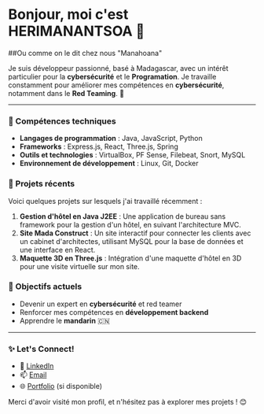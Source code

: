 # Bonjour, moi c'est HERIMANANTSOA 👋
##Ou comme on le dit chez nous "Manahoana"

Je suis développeur passionné, basé à Madagascar, avec un intérêt particulier pour la **cybersécurité** et le **Programation**. Je travaille constamment pour améliorer mes compétences en **cybersécurité**, notamment dans le **Red Teaming**. 🚀

---

### 🔧 Compétences techniques
- **Langages de programmation** : Java, JavaScript, Python
- **Frameworks** : Express.js, React, Three.js, Spring
- **Outils et technologies** : VirtualBox, PF Sense, Filebeat, Snort, MySQL
- **Environnement de développement** : Linux, Git, Docker

### 🚀 Projets récents
Voici quelques projets sur lesquels j'ai travaillé récemment :
1. **Gestion d'hôtel en Java J2EE** : Une application de bureau sans framework pour la gestion d'un hôtel, en suivant l'architecture MVC.
2. **Site Mada Construct** : Un site interactif pour connecter les clients avec un cabinet d'architectes, utilisant MySQL pour la base de données et une interface en React.
3. **Maquette 3D en Three.js** : Intégration d'une maquette d'hôtel en 3D pour une visite virtuelle sur mon site.

### 🎯 Objectifs actuels
- Devenir un expert en **cybersécurité** et red teamer
- Renforcer mes compétences en **développement backend**
- Apprendre le **mandarin** 🇨🇳

---



### ✨ Let's Connect!
- 💼 [LinkedIn](https://www.linkedin.com/in/tonprofil)
- 📫 [Email](mailto:tonemail@example.com)
- 🌐 [Portfolio](https://tonportfolio.com) (si disponible)

Merci d'avoir visité mon profil, et n'hésitez pas à explorer mes projets ! 😊
